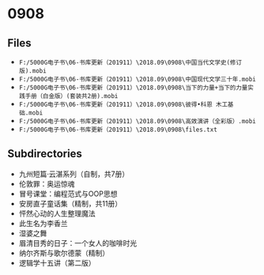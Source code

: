 # 0908

## Files

- `F:/5000G电子书\06-书库更新（201911）\2018.09\0908\中国当代文学史(修订版).mobi`
- `F:/5000G电子书\06-书库更新（201911）\2018.09\0908\中国现代文学三十年.mobi`
- `F:/5000G电子书\06-书库更新（201911）\2018.09\0908\当下的力量+当下的力量实践手册（白金版）(套装共2册).mobi`
- `F:/5000G电子书\06-书库更新（201911）\2018.09\0908\彼得•科恩 木工基础.mobi`
- `F:/5000G电子书\06-书库更新（201911）\2018.09\0908\高效演讲（全彩版）.mobi`
- `F:/5000G电子书\06-书库更新（201911）\2018.09\0908\files.txt`

## Subdirectories

- 九州短篇·云湛系列（自制，共7册）
- 伦敦罪：奥运惊魂
- 冒号课堂：编程范式与OOP思想
- 安房直子童话集（精制，共11册）
- 怦然心动的人生整理魔法
- 此生名为李香兰
- 湿婆之舞
- 眉清目秀的日子：一个女人的咖啡时光
- 纳尔齐斯与歌尔德蒙（精制）
- 逻辑学十五讲（第二版）
